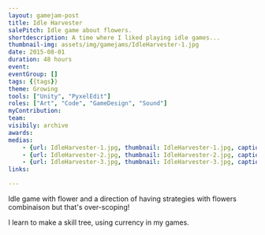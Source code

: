 ```yaml
---
layout: gamejam-post
title: Idle Harvester
salePitch: Idle game about flowers.
shortdescription: A time where I liked playing idle games...
thumbnail-img: assets/img/gamejams/IdleHarvester-1.jpg
date: 2015-08-01
duration: 48 hours
event: 
eventGroup: []
tags: {{tags}}
theme: Growing
tools: ["Unity", "PyxelEdit"]
roles: ["Art", "Code", "GameDesign", "Sound"]
myContribution: 
team: 
visibily: archive
awards: 
medias: 
    - {url: IdleHarvester-1.jpg, thumbnail: IdleHarvester-1.jpg, caption: "Dig and add flowers to make money."}
    - {url: IdleHarvester-2.jpg, thumbnail: IdleHarvester-2.jpg, caption: "An island full of flowers, making a lot of money."}
    - {url: IdleHarvester-3.jpg, thumbnail: IdleHarvester-3.jpg, caption: "Upgrade tree. Each upgrade has currency and node requirements."}
links: 

---
```

Idle game with flower and a direction of having strategies with flowers combinaison but that's over-scoping!

I learn to make a skill tree, using currency in my games.